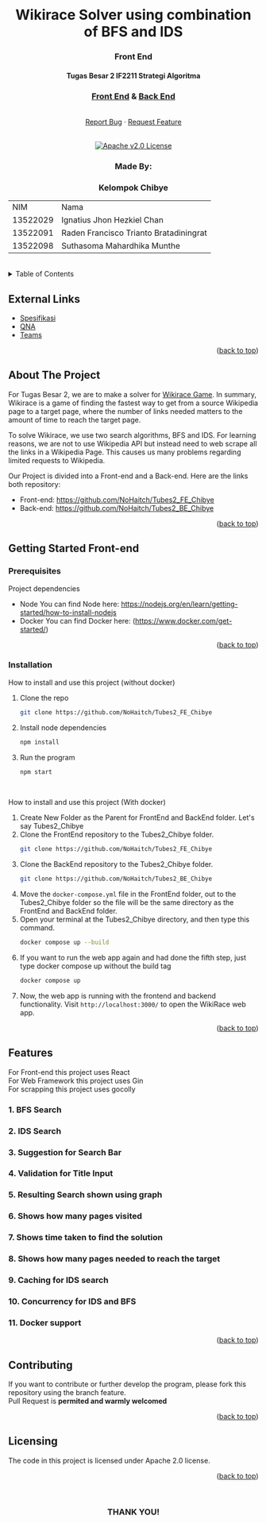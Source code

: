 <!-- Back to Top Link-->
<a name="readme-top"></a>


<br />
<div align="center">
  <h1 align="center"> Wikirace Solver using combination of BFS and IDS</h1>

  <p align="center">
    <h3>Front End</h3>
    <h4>Tugas Besar 2 IF2211 Strategi Algoritma</h4>
    <h3><a href="https://github.com/NoHaitch/Tubes2_FE_Chibye">Front End</a> & <a href="https://github.com/NoHaitch/Tubes2_BE_Chibye">Back End</a></h3>
    <br/>
    <a href="https://github.com/NoHaitch/Tubes2_FE_Chibye/issues">Report Bug</a>
    ·
    <a href="https://github.com/NoHaitch/Tubes2_FE_Chibye/issues">Request Feature</a>
<br>
<br>

[![Apache v2.0 License][license-shield]][license-url]

  </p>
</div>

<!-- CONTRIBUTOR -->
<div align="center" id="contributor">
  <strong>
    <h3>Made By:</h3>
    <h3>Kelompok Chibye</h3>
    <table align="center">
      <tr>
        <td>NIM</td>
        <td>Nama</td>
      </tr>
      <tr>
        <td>13522029</td>
        <td>Ignatius Jhon Hezkiel Chan</td>
      </tr>
      <tr>
        <td>13522091</td>
        <td>Raden Francisco Trianto Bratadiningrat</td>
      </tr>
      <tr>
        <td>13522098</td>
        <td>Suthasoma Mahardhika Munthe</td>
      </tr>
    </table>
  </strong>
  <br>
</div>



<!-- TABLE OF CONTENTS -->
<details>
  <summary>Table of Contents</summary>
  <ol>
    <li>
      <a href="#about-the-project">About The Project</a>
    </li>
    <li>
      <a href="#getting-started-front-end">Getting Started</a>
      <ul>
        <li><a href="#prerequisites">Prerequisites</a></li>
        <li><a href="#installation">Installation</a></li>
      </ul>
    </li>
    <li><a href="#contributing">Contributing</a></li>
    <li><a href="#license">License</a></li>
  </ol>
</details>

## External Links

- [Spesifikasi](https://docs.google.com/document/d/1h6WY_NxfCBPrKkS84Crm2qAhrRA8DatL/edit)
- [QNA](https://docs.google.com/spreadsheets/d/1egeULRNv3ZrCrRexrbi7G4GkKwi_9KGasFIPAnhODfw/edit#gid=982607851)
- [Teams](https://docs.google.com/spreadsheets/d/14wDe_K5LjHpsEnQSoLrB4mNf98zTTP-0xWkXqoWDOMw/edit#gid=0)

<p align="right">(<a href="#readme-top">back to top</a>)</p>

<!-- ABOUT THE PROJECT -->
## About The Project

  For Tugas Besar 2, we are to make a solver for [Wikirace Game](https://en.wikipedia.org/wiki/Wikipedia:Wiki_Game). In summary, Wikirace is a game of finding the fastest way to get from a source Wikipedia page to a target page, where the number of links needed matters to the amount of time to reach the target page.

To solve Wikirace, we use two search algorithms, BFS and IDS. For learning reasons, we are not to use Wikipedia API but instead need to web scrape all the links in a Wikipedia Page. This causes us many problems regarding limited requests to Wikipedia.

Our Project is divided into a Front-end and a Back-end. Here are the links both repository:  
- Front-end: https://github.com/NoHaitch/Tubes2_FE_Chibye 
- Back-end: https://github.com/NoHaitch/Tubes2_BE_Chibye   


<p align="right">(<a href="#readme-top">back to top</a>)</p>


<!-- GETTING STARTED -->
## Getting Started Front-end

### Prerequisites

Project dependencies  

* Node
  You can find Node here: https://nodejs.org/en/learn/getting-started/how-to-install-nodejs 
* Docker
  You can find Docker here: (https://www.docker.com/get-started/)

<p align="right">(<a href="#readme-top">back to top</a>)</p>

### Installation

How to install and use this project (without docker)

1. Clone the repo
   ```sh
   git clone https://github.com/NoHaitch/Tubes2_FE_Chibye
   ```
2. Install node dependencies
   ```sh
   npm install
   ```
3. Run the program
   ```sh
   npm start
   ``` 
<br>

How to install and use this project (With docker)
1. Create New Folder as the Parent for FrontEnd and BackEnd folder. Let's say Tubes2_Chibye
2. Clone the FrontEnd repository to the Tubes2_Chibye folder.
   ```sh
   git clone https://github.com/NoHaitch/Tubes2_FE_Chibye
   ```
3. Clone the BackEnd repository to the Tubes2_Chibye folder.
   ```sh
   git clone https://github.com/NoHaitch/Tubes2_BE_Chibye
   ```
4. Move the `docker-compose.yml` file in the FrontEnd folder, out to the Tubes2_Chibye folder so the file will be the same directory as the FrontEnd and BackEnd folder.
5. Open your terminal at the Tubes2_Chibye directory, and then type this command.
   ```sh
   docker compose up --build
   ```
6. If you want to run the web app again and had done the fifth step, just type docker compose up without the build tag
    ```sh
    docker compose up
    ```
7. Now, the web app is running with the frontend and backend functionality. Visit `http://localhost:3000/` to open the WikiRace web app.

<p align="right">(<a href="#readme-top">back to top</a>)</p>


<!-- FEATURES -->
## Features

For Front-end this project uses React  
For Web Framework this project uses Gin   
For scrapping this project uses gocolly  

### 1. BFS Search
### 2. IDS Search
### 3. Suggestion for Search Bar
### 4. Validation for Title Input
### 5. Resulting Search shown using graph
### 6. Shows how many pages visited
### 7. Shows time taken to find the solution
### 8. Shows how many pages needed to reach the target
### 9. Caching for IDS search
### 10. Concurrency for IDS and BFS
### 11. Docker support

<p align="right">(<a href="#readme-top">back to top</a>)</p>


<!-- CONTRIBUTING -->
## Contributing

If you want to contribute or further develop the program, please fork this repository using the branch feature.  
Pull Request is **permited and warmly welcomed**

<p align="right">(<a href="#readme-top">back to top</a>)</p>



<!-- LICENSE -->
## Licensing

The code in this project is licensed under Apache 2.0 license.  

<p align="right">(<a href="#readme-top">back to top</a>)</p>

<br>
<h3 align="center"> THANK YOU! </h3>

<!-- MARKDOWN LINKS & IMAGES -->
<!-- https://www.markdownguide.org/basic-syntax/#reference-style-links -->
[issues-url]: https://github.com/NoHaitch/Tubes2_FE_Chibye/issues
[license-shield]: https://img.shields.io/badge/License-Apache--2.0_license-yellow
[license-url]: https://github.com/NoHaitch/Tubes2_FE_Chibye/blob/main/LICENSE
